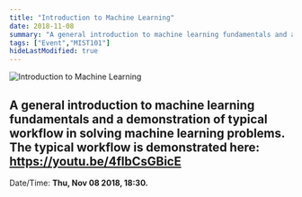 ```yaml
---
title: "Introduction to Machine Learning"
date: 2018-11-08
summary: "A general introduction to machine learning fundamentals and a demonstration of typical workflow in solving machine learning problems. The typical workflow is demonstrated here: https://youtu.be/4flbCsGBicE"
tags: ["Event","MIST101"]
hideLastModified: true
---
```


![Introduction to Machine Learning](https://drive.google.com/u/0/uc?id=1DdrIBgyt1f0aWGY_hytbIZQ7tcqNagN2)

A general introduction to machine learning fundamentals and a demonstration of typical workflow in solving machine learning problems. The typical workflow is demonstrated here: https://youtu.be/4flbCsGBicE
---
Date/Time: **Thu, Nov 08 2018, 18:30.**
